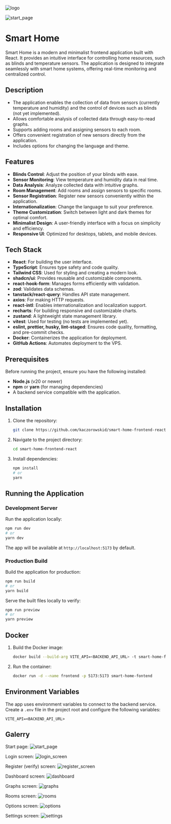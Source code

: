 ![logo](https://github.com/user-attachments/assets/cb173f37-f937-4da2-b989-d094c1281e8a)

![start_page](https://github.com/user-attachments/assets/c7e30b4d-416c-4558-9945-4da82e0c5356)

# Smart Home

Smart Home is a modern and minimalist frontend application built with React. It provides an intuitive interface for controlling home resources, such as blinds and temperature sensors. The application is designed to integrate seamlessly with smart home systems, offering real-time monitoring and centralized control.

## Description

- The application enables the collection of data from sensors (currently temperature and humidity) and the control of devices such as blinds (not yet implemented).
- Allows comfortable analysis of collected data through easy-to-read graphs.
- Supports adding rooms and assigning sensors to each room.
- Offers convenient registration of new sensors directly from the application.
- Includes options for changing the language and theme.

## Features

- **Blinds Control**: Adjust the position of your blinds with ease.
- **Sensor Monitoring**: View temperature and humidity data in real time.
- **Data Analysis**: Analyze collected data with intuitive graphs.
- **Room Management**: Add rooms and assign sensors to specific rooms.
- **Sensor Registration**: Register new sensors conveniently within the application.
- **Internationalization**: Change the language to suit your preference.
- **Theme Customization**: Switch between light and dark themes for optimal comfort.
- **Minimalist Design**: A user-friendly interface with a focus on simplicity and efficiency.
- **Responsive UI**: Optimized for desktops, tablets, and mobile devices.

## Tech Stack

- **React**: For building the user interface.
- **TypeScript**: Ensures type safety and code quality.
- **Tailwind CSS**: Used for styling and creating a modern look.
- **shadcn/ui**: Provides reusable and customizable components.
- **react-hook-form**: Manages forms efficiently with validation.
- **zod**: Validates data schemas.
- **tanstack/react-query**: Handles API state management.
- **axios**: For making HTTP requests.
- **react-intl**: Enables internationalization and localization support.
- **recharts**: For building responsive and customizable charts.
- **zustand**: A lightweight state management library.
- **vitest**: Used for testing (no tests are implemented yet).
- **eslint, prettier, husky, lint-staged**: Ensures code quality, formatting, and pre-commit checks.
- **Docker**: Containerizes the application for deployment.
- **GitHub Actions**: Automates deployment to the VPS.

## Prerequisites

Before running the project, ensure you have the following installed:

- **Node.js** (v20 or newer)
- **npm** or **yarn** (for managing dependencies)
- A backend service compatible with the application.

## Installation

1. Clone the repository:
   ```bash
   git clone https://github.com/kaczorowskid/smart-home-frontend-react.git
   ```
2. Navigate to the project directory:
   ```bash
   cd smart-home-frontend-react
   ```
3. Install dependencies:
   ```bash
   npm install
   # or
   yarn
   ```

## Running the Application

### Development Server

Run the application locally:

```bash
npm run dev
# or
yarn dev
```

The app will be available at `http://localhost:5173` by default.

### Production Build

Build the application for production:

```bash
npm run build
# or
yarn build
```

Serve the built files locally to verify:

```bash
npm run preview
# or
yarn preview
```

## Docker

1. Build the Docker image:
   ```bash
   docker build --build-arg VITE_API=<BACKEND_API_URL> -t smart-home-frontend .
   ```
2. Run the container:
   ```bash
   docker run -d --name frontend -p 5173:5173 smart-home-fontend
   ```

## Environment Variables

The app uses environment variables to connect to the backend service. Create a `.env` file in the project root and configure the following variables:

```env
VITE_API=<BACKEND_API_URL>
```

## Galerry

Start page:
![start_page](https://github.com/user-attachments/assets/c7e30b4d-416c-4558-9945-4da82e0c5356)

Login screen:
![login_screen](https://github.com/user-attachments/assets/2c453ea4-ede5-4468-9438-c83107ad44fa)

Register (verify) screen:
![register_screen](https://github.com/user-attachments/assets/e808d973-8c50-49ad-abd6-d9fe4c1722c1)

Dashboard screen:
![dashboard](https://github.com/user-attachments/assets/c40b0ca6-a9a5-4e71-9a71-e5c891b2ec34)

Graphs screen:
![graphs](https://github.com/user-attachments/assets/034e7852-d5c9-4b8b-b5a4-8b92a432b474)

Rooms screen:
![rooms](https://github.com/user-attachments/assets/518c19fd-000d-4aba-b876-be11776e7c40)

Options screen:
![options](https://github.com/user-attachments/assets/582adfca-f835-4755-ae5b-681eeaa05d32)

Settings screen:
![settings](https://github.com/user-attachments/assets/04974f97-a624-4a80-bb1a-c3da4b618170)
